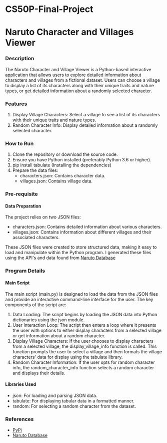 # CS50P-Final-Project

# Naruto Character and Villages Viewer
### Description
The Naruto Character and Village Viewer is a Python-based interactive application that allows users to explore detailed information about characters and villages from a fictional dataset. Users can choose a village to display a list of its characters along with their unique traits and nature types, or get detailed information about a randomly selected character.


### Features
1. Display Village Characters: Select a village to see a list of its characters with their unique traits and nature types.
2. Random Character Info: Display detailed information about a randomly selected character.

### How to Run
1. Clone the repository or download the source code.
2. Ensure you have Python installed (preferably Python 3.6 or higher).
3. pip install tabulate (Installing the dependencies)
4. Prepare the data files:
    - characters.json: Contains character data.
    - villages.json: Contains village data.

### Pre-requisite
#### Data Preparation

The project relies on two JSON files:

- characters.json: Contains detailed information about various characters.
- villages.json: Contains information about different villages and their associated characters.

These JSON files were created to store structured data, making it easy to load and manipulate within the Python program. I generated these files using the API's and data found from [Naruto Database](https://narutodb.xyz/)

### Program Details

#### Main Script
The main script (main.py) is designed to load the data from the JSON files and provide an interactive command-line interface for the user. The key components of the script are:

1. Data Loading: The script begins by loading the JSON data into Python dictionaries using the json module.
2. User Interaction Loop: The script then enters a loop where it presents the user with options to either display characters from a selected village or get information about a random character.
3. Display Village Characters: If the user chooses to display characters from a selected village, the display_village_info function is called. This function prompts the user to select a village and then formats the village characters' data for display using the tabulate library.
4. Random Character Information: If the user opts for random character info, the random_character_info function selects a random character and displays their details.

#### Libraries Used
- json: For loading and parsing JSON data.
- tabulate: For displaying tabular data in a formatted manner.
- random: For selecting a random character from the dataset.

### References

- [PyPi](https://pypi.org/)
- [Naruto Database](https://narutodb.xyz/)

